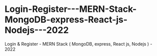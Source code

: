 # Login-Register---MERN-Stack-MongoDB-express-React-js-Nodejs---2022
Login &amp; Register - MERN Stack ( MongoDB, express, React js, Nodejs ) - 2022


<!-- import logo from './logo.svg';
import './App.css';
import Home from './Component/Home';
import { Login } from './Component/Login';
import Register from './Component/Register';

import Team from './Component/Team';
import TeamRoaster from './Component/TeamRoaster';
import UserStory from './Component/UserStory';
import Task from './Component/Task';
import "./Component/style.css"
import { BrowserRouter as Router, Route, Routes } from "react-router-dom"
import data from './ContextApi';
import { useState } from 'react';
import ProjectForm from './Component/ProjectForm';

function App() {
  const [userdata,setUserData] = useState({})
  
  return (
    <div className="App">
      <data.Provider value={{userdata,setUserData}}>
        <Router>
          <Routes>
            <Route path="/"
              element={userdata && userdata._id ? <Home /> : <Login/>}
            />
            <Route path="/login" element={<Login />} />
            <Route path="/register" element={<Register />} />
            <Route path="/projects" element={<ProjectForm />} />
            <Route path="/teams" element={<Team />} />
            <Route path="/teamRoasters" element={<TeamRoaster />} />
            <Route path="/userStories" element={<UserStory />} />
            <Route path="/tasks" element={<Task />} />
          </Routes>
        </Router>
      </data.Provider>

    </div>
  );
}

export default App; -->
